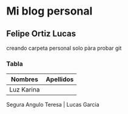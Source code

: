 # Mi blog personal

## Felipe Ortiz Lucas

creando carpeta personal solo pàra probar git

### Tabla

| Nombres    | Apellidos |
| ---------- | --------- |
| Luz Karina |

Segura Angulo
Teresa | Lucas Garcia
